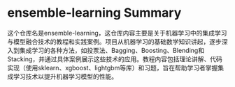 # ensemble-learning Summary

这个仓库名是ensemble-learning，这仓库内容主要是关于机器学习中的集成学习与模型融合技术的教程和实践案例。项目从机器学习的基础数学知识讲起，逐步深入到集成学习的各种方法，如投票法、Bagging、Boosting、Blending和Stacking，并通过具体案例展示这些技术的应用。教程内容包括理论讲解、代码实现（使用sklearn、xgboost、lightgbm等库）和习题，旨在帮助学习者掌握集成学习技术以提升机器学习模型的性能。